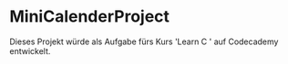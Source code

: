 # MiniCalenderProject
Dieses  Projekt würde als Aufgabe fürs Kurs 'Learn C ' auf Codecademy entwickelt.
